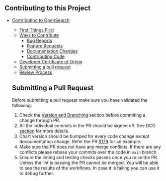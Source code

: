 ## Contributing to this Project

- [Contributing to OpenSearch](https://github.com/opensearch-project/.github/blob/main/CONTRIBUTING.md#contributing-to-opensearch)
  - [First Things First](https://github.com/opensearch-project/.github/blob/main/CONTRIBUTING.md#contributing-to-opensearch)
  - [Ways to Contribute](https://github.com/opensearch-project/.github/blob/main/CONTRIBUTING.md#ways-to-contribute)
    - [Bug Reports](https://github.com/opensearch-project/.github/blob/main/CONTRIBUTING.md#bug-reports)
    - [Feature Requests](https://github.com/opensearch-project/.github/blob/main/CONTRIBUTING.md#feature-requests)
    - [Documentation Changes](https://github.com/opensearch-project/.github/blob/main/CONTRIBUTING.md#documentation-changes)
    - [Contributing Code](https://github.com/opensearch-project/.github/blob/main/CONTRIBUTING.md#contributing-code)
  - [Developer Certificate of Origin](https://github.com/opensearch-project/.github/blob/main/CONTRIBUTING.md#developer-certificate-of-origin)
  - [Submitting a pull request](#submitting-a-pull-request)
  - [Review Process](https://github.com/opensearch-project/.github/blob/main/CONTRIBUTING.md#review-process)

  ## Submitting a Pull Request

  Before submitting a pull request make sure you have validated the following:
  1. Check the [Version and Branching](https://github.com/opensearch-project/.github/blob/main/README.md#version-and-branching) section before commiting a change through PR.
  1. All the individual commits in the PR should be signed off. See DCO [section](https://github.com/opensearch-project/.github/blob/main/CONTRIBUTING.md#developer-certificate-of-origin) for more details. 
  1. Chart version should be bumped for every code change except docoumentation change. Refer the PR [#179](https://github.com/opensearch-project/helm-charts/pull/179) for an example.
  1. Make sure the PR does not have any merge conflicts. If there are any conflicts please rebase your commits over the code in `main` branch. 
  1. Ensure the linting and testing checks passes once you raise the PR. Unless the lint is passing the PR cannot be merged. You will be able to see the results of the workflows. In case it is failing you can use it to debug further.
